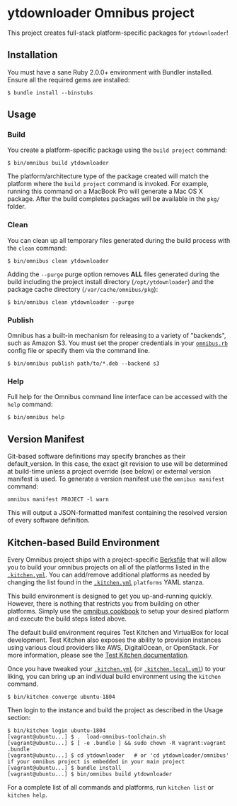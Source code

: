 ytdownloader Omnibus project
============================
This project creates full-stack platform-specific packages for
`ytdownloader`!

Installation
------------
You must have a sane Ruby 2.0.0+ environment with Bundler installed. Ensure all
the required gems are installed:

```shell
$ bundle install --binstubs
```

Usage
-----
### Build

You create a platform-specific package using the `build project` command:

```shell
$ bin/omnibus build ytdownloader
```

The platform/architecture type of the package created will match the platform
where the `build project` command is invoked. For example, running this command
on a MacBook Pro will generate a Mac OS X package. After the build completes
packages will be available in the `pkg/` folder.

### Clean

You can clean up all temporary files generated during the build process with
the `clean` command:

```shell
$ bin/omnibus clean ytdownloader
```

Adding the `--purge` purge option removes __ALL__ files generated during the
build including the project install directory (`/opt/ytdownloader`) and
the package cache directory (`/var/cache/omnibus/pkg`):

```shell
$ bin/omnibus clean ytdownloader --purge
```

### Publish

Omnibus has a built-in mechanism for releasing to a variety of "backends", such
as Amazon S3. You must set the proper credentials in your
[`omnibus.rb`](omnibus.rb) config file or specify them via the command line.

```shell
$ bin/omnibus publish path/to/*.deb --backend s3
```

### Help

Full help for the Omnibus command line interface can be accessed with the
`help` command:

```shell
$ bin/omnibus help
```

Version Manifest
----------------

Git-based software definitions may specify branches as their
default_version. In this case, the exact git revision to use will be
determined at build-time unless a project override (see below) or
external version manifest is used.  To generate a version manifest use
the `omnibus manifest` command:

```
omnibus manifest PROJECT -l warn
```

This will output a JSON-formatted manifest containing the resolved
version of every software definition.


Kitchen-based Build Environment
-------------------------------
Every Omnibus project ships with a project-specific
[Berksfile](https://docs.chef.io/berkshelf.html) that will allow you to build
your omnibus projects on all of the platforms listed in the
[`.kitchen.yml`](.kitchen.yml). You can add/remove additional platforms as
needed by changing the list found in the [`.kitchen.yml`](.kitchen.yml)
`platforms` YAML stanza.

This build environment is designed to get you up-and-running quickly. However,
there is nothing that restricts you from building on other platforms. Simply use
the [omnibus cookbook](https://github.com/chef-cookbooks/omnibus) to setup your
desired platform and execute the build steps listed above.

The default build environment requires Test Kitchen and VirtualBox for local
development. Test Kitchen also exposes the ability to provision instances using
various cloud providers like AWS, DigitalOcean, or OpenStack. For more
information, please see the [Test Kitchen documentation](https://kitchen.ci/).

Once you have tweaked your [`.kitchen.yml`](.kitchen.yml) (or
[`.kitchen.local.yml`](.kitchen.local.yml)) to your liking, you can bring up an
individual build environment using the `kitchen` command.


```shell
$ bin/kitchen converge ubuntu-1804
```

Then login to the instance and build the project as described in the Usage
section:

```shell
$ bin/kitchen login ubuntu-1804
[vagrant@ubuntu...] $ .  load-omnibus-toolchain.sh
[vagrant@ubuntu...] $ [ -e .bundle ] && sudo chown -R vagrant:vagrant .bundle
[vagrant@ubuntu...] $ cd ytdownloader   # or 'cd ytdownloader/omnibus' if your omnibus project is embedded in your main project
[vagrant@ubuntu...] $ bundle install
[vagrant@ubuntu...] $ bin/omnibus build ytdownloader
```

For a complete list of all commands and platforms, run `kitchen list` or
`kitchen help`.
